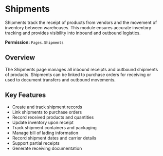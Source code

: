 # Shipments

Shipments track the receipt of products from vendors and the movement of inventory between warehouses. This module ensures accurate inventory tracking and provides visibility into inbound and outbound logistics.

**Permission:** `Pages.Shipments`

## Overview

The Shipments page manages all inbound receipts and outbound shipments of products. Shipments can be linked to purchase orders for receiving or used to document transfers and outbound movements.

## Key Features

* Create and track shipment records
* Link shipments to purchase orders
* Record received products and quantities
* Update inventory upon receipt
* Track shipment containers and packaging
* Manage bill of lading information
* Record shipment dates and carrier details
* Support partial receipts
* Generate receiving documentation

